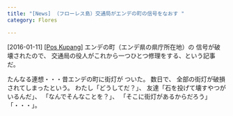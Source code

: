 ```yaml
---
title: "[News] （フローレス島）交通局がエンデの町の信号をなおす "
category: Flores

---
```


[2016-01-11] [[Pos Kupang]](http://kupang.tribunnews.com/2016/01/11/dishub-ende-perbaiki-lampu-jalan)  エンデの町（エンデ県の県庁所在地）の
信号が破壊されたので、
交通局の役人がこれから一つひとつ修理をする、という記事だ。

 たんなる連想・・・昔エンデの町に街灯が
ついた。
数日で、
全部の街灯が破損されてしまったという。
わたし「どうしてだ？」、
友達「石を投げて壊すやつがいるんだ」、
「なんでそんなことを？」、
「そこに街灯があるからだろう」
「・・・」。

